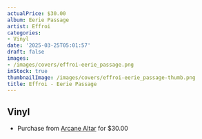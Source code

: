 ```yaml
---
actualPrice: $30.00
album: Eerie Passage
artist: Effroi
categories:
- Vinyl
date: '2025-03-25T05:01:57'
draft: false
images:
- /images/covers/effroi-eerie_passage.png
inStock: true
thumbnailImage: /images/covers/effroi-eerie_passage-thumb.png
title: Effroi - Eerie Passage
---
```


## Vinyl
* Purchase from [Arcane Altar](https://arcanealtar.bigcartel.com/product/effroi-eerie-passage-12-lp) for $30.00
